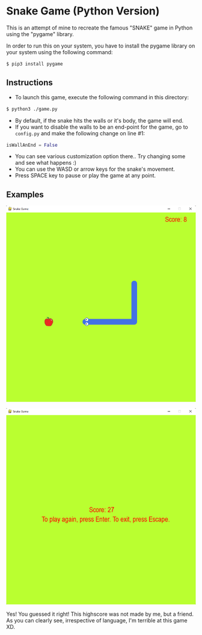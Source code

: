 # Snake Game (Python Version)

This is an attempt of mine to recreate the famous "SNAKE" game in Python using the "pygame" library.

In order to run this on your system, you have to install the pygame library on your system using the following command:

```sh
$ pip3 install pygame
```

## Instructions
- To launch this game, execute the following command in this directory:
```sh
$ python3 ./game.py
```
- By default, if the snake hits the walls or it's body, the game will end.
- If you want to disable the walls to be an end-point for the game, go to `config.py` and make the following change on line #1:
```py
isWallAnEnd = False
```
- You can see various customization option there.. Try changing some and see what happens :)
- You can use the WASD or arrow keys for the snake's movement.
- Press SPACE key to pause or play the game at any point.

## Examples

![Gameplay](./Images/gameplay.png)

![Final](./Images/final.png)

Yes! You guessed it right! This highscore was not made by me, but a friend. As you can clearly see, irrespective of language, I'm terrible at this game XD.